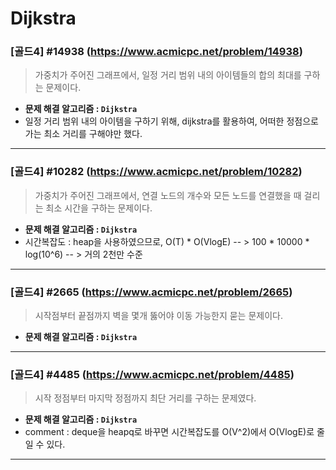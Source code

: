 # Dijkstra

### [골드4] #14938 (https://www.acmicpc.net/problem/14938)

> 가중치가 주어진 그래프에서, 일정 거리 범위 내의 아이템들의 합의 최대를 구하는 문제이다.

* **문제 해결 알고리즘 : ```Dijkstra```**
* 일정 거리 범위 내의 아이템을 구하기 위해, dijkstra를 활용하여, 어떠한 정점으로 가는 최소 거리를 구해야만 했다.

---

### [골드4] #10282 (https://www.acmicpc.net/problem/10282)

> 가중치가 주어진 그래프에서, 연결 노드의 개수와 모든 노드를 연결했을 때 걸리는 최소 시간을 구하는 문제이다.

* **문제 해결 알고리즘 : ```Dijkstra```**
* 시간복잡도 : heap을 사용하였으므로, O(T) * O(VlogE) -- > 100 * 10000 * log(10^6) -- > 거의 2천만 수준

---

### [골드4] #2665 (https://www.acmicpc.net/problem/2665)

> 시작점부터 끝점까지 벽을 몇개 뚫어야 이동 가능한지 묻는 문제이다.

* **문제 해결 알고리즘 : ```Dijkstra```**

---

### [골드4] #4485 (https://www.acmicpc.net/problem/4485)

> 시작 정점부터 마지막 정점까지 최단 거리를 구하는 문제였다.

* **문제 해결 알고리즘 : ```Dijkstra```**
* comment : deque을 heapq로 바꾸면 시간복잡도를 O(V^2)에서 O(VlogE)로 줄일 수 있다.

---